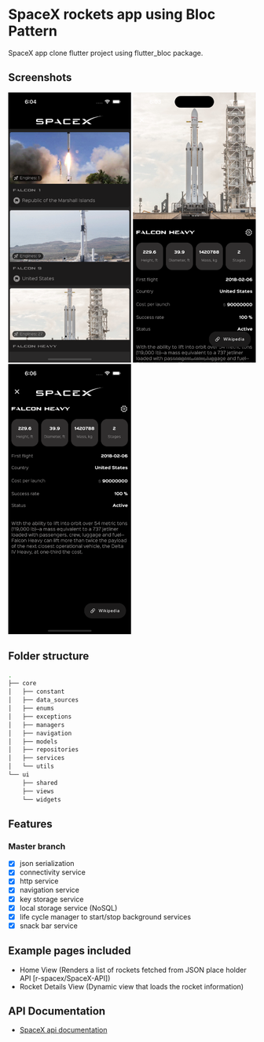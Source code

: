 # SpaceX rockets app using Bloc Pattern

SpaceX app clone flutter project using flutter_bloc package.

## Screenshots

<img alt="Home Screen" height="550" src="assets/screenshots/home-screen.png" width="250"/>  <img alt="Rocket Details Screen one" height="550" src="assets/screenshots/detail-screen-one.png" width="250"/> <img alt="Rocket Details Screen two" height="550" src="assets/screenshots/detail-screen-two.png" width="250"/>

## Folder structure

```bash
.
├── core
│   ├── constant
│   ├── data_sources
│   ├── enums
│   ├── exceptions
│   ├── managers
│   ├── navigation
│   ├── models
│   ├── repositories
│   ├── services
│   └── utils
└── ui
    ├── shared
    ├── views
    └── widgets
```

## Features

### Master branch

- [x] json serialization
- [x] connectivity service
- [x] http service
- [x] navigation service
- [x] key storage service
- [x] local storage service (NoSQL)
- [x] life cycle manager to start/stop background services
- [x] snack bar service

## Example pages included

- Home View (Renders a list of rockets fetched from JSON place holder API [r-spacex/SpaceX-API])
- Rocket Details View (Dynamic view that loads the rocket information)

## API Documentation

- [SpaceX api documentation](https://github.com/r-spacex/SpaceX-API/blob/master/docs/README.md)